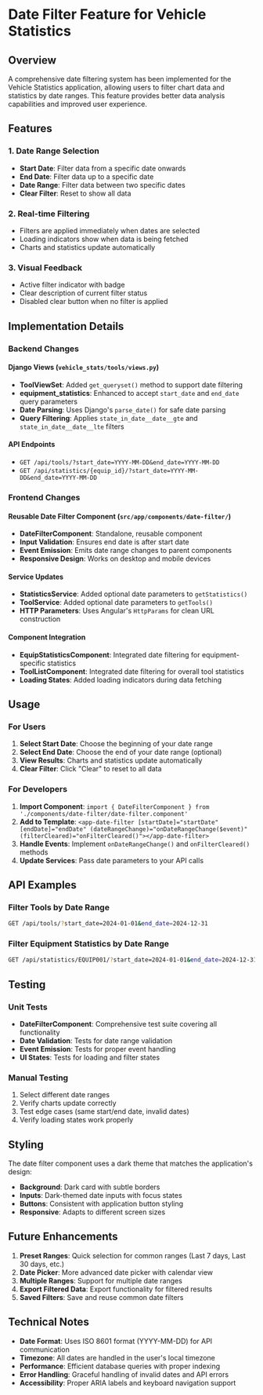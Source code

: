 # Date Filter Feature for Vehicle Statistics

## Overview

A comprehensive date filtering system has been implemented for the Vehicle Statistics application, allowing users to filter chart data and statistics by date ranges. This feature provides better data analysis capabilities and improved user experience.

## Features

### 1. Date Range Selection
- **Start Date**: Filter data from a specific date onwards
- **End Date**: Filter data up to a specific date
- **Date Range**: Filter data between two specific dates
- **Clear Filter**: Reset to show all data

### 2. Real-time Filtering
- Filters are applied immediately when dates are selected
- Loading indicators show when data is being fetched
- Charts and statistics update automatically

### 3. Visual Feedback
- Active filter indicator with badge
- Clear description of current filter status
- Disabled clear button when no filter is applied

## Implementation Details

### Backend Changes

#### Django Views (`vehicle_stats/tools/views.py`)
- **ToolViewSet**: Added `get_queryset()` method to support date filtering
- **equipment_statistics**: Enhanced to accept `start_date` and `end_date` query parameters
- **Date Parsing**: Uses Django's `parse_date()` for safe date parsing
- **Query Filtering**: Applies `state_in_date__date__gte` and `state_in_date__date__lte` filters

#### API Endpoints
- `GET /api/tools/?start_date=YYYY-MM-DD&end_date=YYYY-MM-DD`
- `GET /api/statistics/{equip_id}/?start_date=YYYY-MM-DD&end_date=YYYY-MM-DD`

### Frontend Changes

#### Reusable Date Filter Component (`src/app/components/date-filter/`)
- **DateFilterComponent**: Standalone, reusable component
- **Input Validation**: Ensures end date is after start date
- **Event Emission**: Emits date range changes to parent components
- **Responsive Design**: Works on desktop and mobile devices

#### Service Updates
- **StatisticsService**: Added optional date parameters to `getStatistics()`
- **ToolService**: Added optional date parameters to `getTools()`
- **HTTP Parameters**: Uses Angular's `HttpParams` for clean URL construction

#### Component Integration
- **EquipStatisticsComponent**: Integrated date filtering for equipment-specific statistics
- **ToolListComponent**: Integrated date filtering for overall tool statistics
- **Loading States**: Added loading indicators during data fetching

## Usage

### For Users
1. **Select Start Date**: Choose the beginning of your date range
2. **Select End Date**: Choose the end of your date range (optional)
3. **View Results**: Charts and statistics update automatically
4. **Clear Filter**: Click "Clear" to reset to all data

### For Developers
1. **Import Component**: `import { DateFilterComponent } from './components/date-filter/date-filter.component'`
2. **Add to Template**: `<app-date-filter [startDate]="startDate" [endDate]="endDate" (dateRangeChange)="onDateRangeChange($event)" (filterCleared)="onFilterCleared()"></app-date-filter>`
3. **Handle Events**: Implement `onDateRangeChange()` and `onFilterCleared()` methods
4. **Update Services**: Pass date parameters to your API calls

## API Examples

### Filter Tools by Date Range
```bash
GET /api/tools/?start_date=2024-01-01&end_date=2024-12-31
```

### Filter Equipment Statistics by Date Range
```bash
GET /api/statistics/EQUIP001/?start_date=2024-01-01&end_date=2024-12-31
```

## Testing

### Unit Tests
- **DateFilterComponent**: Comprehensive test suite covering all functionality
- **Date Validation**: Tests for date range validation
- **Event Emission**: Tests for proper event handling
- **UI States**: Tests for loading and filter states

### Manual Testing
1. Select different date ranges
2. Verify charts update correctly
3. Test edge cases (same start/end date, invalid dates)
4. Verify loading states work properly

## Styling

The date filter component uses a dark theme that matches the application's design:
- **Background**: Dark card with subtle borders
- **Inputs**: Dark-themed date inputs with focus states
- **Buttons**: Consistent with application button styling
- **Responsive**: Adapts to different screen sizes

## Future Enhancements

1. **Preset Ranges**: Quick selection for common ranges (Last 7 days, Last 30 days, etc.)
2. **Date Picker**: More advanced date picker with calendar view
3. **Multiple Ranges**: Support for multiple date ranges
4. **Export Filtered Data**: Export functionality for filtered results
5. **Saved Filters**: Save and reuse common date filters

## Technical Notes

- **Date Format**: Uses ISO 8601 format (YYYY-MM-DD) for API communication
- **Timezone**: All dates are handled in the user's local timezone
- **Performance**: Efficient database queries with proper indexing
- **Error Handling**: Graceful handling of invalid dates and API errors
- **Accessibility**: Proper ARIA labels and keyboard navigation support 